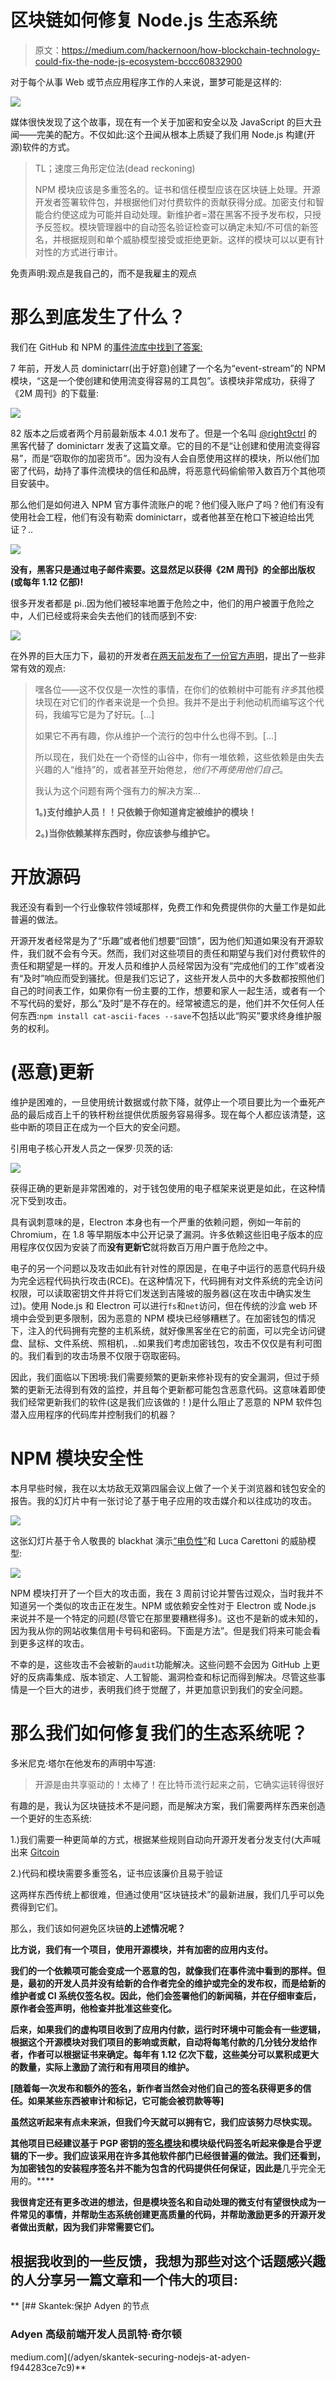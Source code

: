 # 区块链如何修复 Node.js 生态系统

> 原文：<https://medium.com/hackernoon/how-blockchain-technology-could-fix-the-node-js-ecosystem-bccc60832900>

对于每个从事 Web 或节点应用程序工作的人来说，噩梦可能是这样的:

![](img/3264773596d3c5a2a3ca4658fdff8a2c.png)

媒体很快发现了这个故事，现在有一个关于加密和安全以及 JavaScript 的巨大丑闻——完美的配方。不仅如此:这个丑闻从根本上质疑了我们用 Node.js 构建(开源)软件的方式。

> TL；速度三角形定位法(dead reckoning)
> 
> NPM 模块应该是多重签名的。证书和信任模型应该在区块链上处理。开源开发者签署软件包，并根据他们对付费软件的贡献获得分成。加密支付和智能合约使这成为可能并自动处理。新维护者=潜在黑客不授予发布权，只授予反签权。模块管理器中的自动签名验证检查可以确定未知/不可信的新签名，并根据规则和单个威胁模型接受或拒绝更新。这样的模块可以以更有针对性的方式进行审计。

免责声明:观点是我自己的，而不是我雇主的观点

# 那么到底发生了什么？

我们在 GitHub 和 NPM 的[事件流库中找到了答案:](https://github.com/dominictarr/event-stream)

7 年前，开发人员 dominictarr(出于好意)创建了一个名为“event-stream”的 NPM 模块，“这是一个使创建和使用流变得容易的工具包”。该模块非常成功，获得了《2M 周刊》的下载量:

![](img/6f368efa2b1e4509034804aea99213d5.png)

82 版本之后或者两个月前最新版本 4.0.1 发布了。但是一个名叫 [@right9ctrl](https://github.com/right9ctrl) 的黑客代替了 dominictarr 发表了这篇文章。它的目的不是“让创建和使用流变得容易”，而是“窃取你的加密货币”。因为没有人会自愿使用这样的模块，所以他们加密了代码，劫持了事件流模块的信任和品牌，将恶意代码偷偷带入数百万个其他项目安装中。

那么他们是如何进入 NPM 官方事件流账户的呢？他们侵入账户了吗？他们有没有使用社会工程，他们有没有勒索 dominictarr，或者他甚至在枪口下被迫给出凭证？..

![](img/28c8bbc5fdfa6dcf56728664ad9df801.png)

**没有，黑客只是通过电子邮件索要。这显然足以获得《2M 周刊》的全部出版权(或每年 1.12 亿部)!**

很多开发者都是 pi..因为他们被轻率地置于危险之中，他们的用户被置于危险之中，人们已经或将来会失去他们的钱而感到不安:

![](img/8c8dd60d86fd1c574409fffb9dfc8756.png)

在外界的巨大压力下，最初的开发者[在两天前发布了一份官方声明](https://gist.github.com/dominictarr/9fd9c1024c94592bc7268d36b8d83b3a)，提出了一些非常有效的观点:

> 嘿各位——这不仅仅是一次性的事情，在你们的依赖树中可能有*许多*其他模块现在对它们的作者来说是一个负担。我并不是出于利他动机而编写这个代码，我编写它是为了好玩。[…]
> 
> 如果它不再有趣，你从维护一个流行的包中什么也得不到。[…]
> 
> 所以现在，我们处在一个奇怪的山谷中，你有一堆依赖，这些依赖是由失去兴趣的人“维持”的，或者甚至开始倦怠，*他们不再使用他们自己*。
> 
> 我认为这个问题有两个强有力的解决方案…
> 
> **1。)支付维护人员！！只依赖于你知道肯定被维护的模块！**
> 
> **2。)当你依赖某样东西时，你应该参与维护它。**

# 开放源码

我还没有看到一个行业像软件领域那样，免费工作和免费提供你的大量工作是如此普遍的做法。

开源开发者经常是为了“乐趣”或者他们想要“回馈”，因为他们知道如果没有开源软件，我们就不会有今天。然而，我们对这些项目的责任和期望与我们对付费软件的责任和期望是一样的。开发人员和维护人员经常因为没有“完成他们的工作”或者没有“及时”响应而受到骚扰。但是我们忘记了，这些开发人员中的大多数都按照他们自己的时间表工作，如果你有一份主要的工作，想要和家人一起生活，或者有一个不写代码的爱好，那么“及时”是不存在的。经常被遗忘的是，他们并不欠任何人任何东西:`npm install cat-ascii-faces --save`不包括以此“购买”要求终身维护服务的权利。

# (恶意)更新

维护是困难的，一旦使用统计数据或付款下降，就停止一个项目要比为一个垂死产品的最后成百上千的铁杆粉丝提供优质服务容易得多。现在每个人都应该清楚，这些中断的项目正在成为一个巨大的安全问题。

引用电子核心开发人员之一保罗·贝茨的话:

![](img/4a61a551cc879b47208c92e8486388e3.png)

获得正确的更新是非常困难的，对于钱包使用的电子框架来说更是如此，在这种情况下受到攻击。

具有讽刺意味的是，Electron 本身也有一个严重的依赖问题，例如一年前的 Chromium，在 1.8 等早期版本中公开记录了漏洞。许多依赖这些旧电子版本的应用程序仅仅因为安装了而**没有更新它**就将数百万用户置于危险之中。

电子的另一个问题以及攻击如此有针对性的原因是，在电子中运行的恶意代码升级为完全远程代码执行攻击(RCE)。在这种情况下，代码拥有对文件系统的完全访问权限，可以读取密钥文件并将它们发送到吉隆坡的服务器(这在攻击中确实发生过)。使用 Node.js 和 Electron 可以进行`fs`和`net`访问，但在传统的沙盒 web 环境中会受到更多限制，因为恶意的 NPM 模块已经够糟糕了。在加密钱包的情况下，注入的代码拥有完整的主机系统，就好像黑客坐在它的前面，可以完全访问键盘、鼠标、文件系统、照相机，..如果我们考虑加密钱包，攻击不仅仅是有利可图的。我们看到的攻击场景不仅限于窃取密码。

因此，我们面临以下困境:我们需要频繁的更新来修补现有的安全漏洞，但过于频繁的更新无法得到有效的监控，并且每个更新都可能包含恶意代码。这意味着即使我们经常更新我们的软件(这是我们应该做的！)是什么阻止了恶意的 NPM 软件包潜入应用程序的代码库并控制我们的机器？

# NPM 模块安全性

本月早些时候，我在以太坊敌无双第四届会议上做了一个关于浏览器和钱包安全的报告。我的幻灯片中有一张讨论了基于电子应用的攻击媒介和以往成功的攻击。

![](img/cb6c80ba7346b8dd72f8281f01138009.png)

这张幻灯片基于令人敬畏的 blackhat 演示[“电负性”](https://doyensec.com/resources/us-17-Carettoni-Electronegativity-A-Study-Of-Electron-Security.pdf)和 Luca Carettoni 的威胁模型:

![](img/8f887fb0a4d778c2dfadccc2f0cef9dc.png)

NPM 模块打开了一个巨大的攻击面，我在 3 周前讨论并警告过观众，当时我并不知道另一个类似的攻击正在发生。NPM 或依赖安全性对于 Electron 或 Node.js 来说并不是一个特定的问题(尽管它在那里要糟糕得多)。这也不是新的或未知的，因为我从你的网站收集信用卡号码和密码。下面是方法”。但是我们将来可能会看到更多这样的攻击。

不幸的是，这些攻击不会被新的`audit`功能解决。这些问题不会因为 GitHub 上更好的反病毒集成、版本锁定、人工智能、漏洞检查和标记而得到解决。尽管这些事情是一个巨大的进步，表明我们终于觉醒了，并更加意识到我们的安全问题。

# 那么我们如何修复我们的生态系统呢？

多米尼克·塔尔在他发布的声明中写道:

> 开源是由共享驱动的！太棒了！在比特币流行起来之前，它确实运转得很好

有趣的是，我认为区块链技术不是问题，而是解决方案，我们需要两样东西来创造一个更好的生态系统:

1.)我们需要一种更简单的方式，根据某些规则自动向开源开发者分发支付(大声喊出来 [Gitcoin](https://gitcoin.co/)

2.)代码和模块需要多重签名，证书应该廉价且易于验证

这两样东西传统上都很难，但通过使用“区块链技术”的最新进展，我们几乎可以免费得到它们。

那么，我们该如何避免区块链**的上述情况呢？**

**比方说，我们有一个项目，使用开源模块，并有加密的应用内支付。**

**我们的一个依赖项可能会变成一个恶意的包，就像我们在事件流中看到的那样。但是，最初的开发人员并没有给新的合作者完全的维护或完全的发布权，而是给新的维护者或 CI 系统仅签名权。因此，他们会签署他们的新闻稿，并在仔细审查后，原作者会签声明，他检查并批准这些变化。**

**后来，如果我们的虚构项目收到了应用内付款，运行时环境中可能会有一些逻辑，根据这个开源模块对我们项目的影响或贡献，自动将每笔付款的几分钱分发给作者，作者可以根据证书来确定。每年有 1.12 亿次下载，这些美分可以累积成更大的数量，实际上激励了流行和有用项目的维护。**

**[随着每一次发布和额外的签名，新作者当然会对他们自己的签名获得更多的信任。如果某些东西被审计和标记，它可能会被罚款等等]**

**虽然这听起来有点未来派，但我们今天就可以拥有它，我们应该努力尽快实现。**

**其他项目已经建议基于 PGP 密钥的[签名模块](/redpoint/introducing-pkgsign-package-signing-and-verification-for-npm-5b833e0ec2d4)和模块级代码签名听起来像是合乎逻辑的下一步。我们应该采用在许多其他软件部门已经很普遍的做法。我们还看到，为加密钱包的安装程序签名并不能为包含的代码提供任何保证，因此是**几乎完全无用的。****

**我很肯定还有更多改进的想法，但是模块签名和自动处理的微支付有望很快成为一件常见的事情，并帮助生态系统创建更高质量的代码，并帮助激励更多的开源开发者做出贡献，因为我们非常需要它们。**

## ****根据我收到的一些反馈，我想为那些对这个话题感兴趣的人分享另一篇文章和一个伟大的项目:****

**[](/adyen/skantek-securing-nodejs-at-adyen-f944283ce7c9) [## Skantek:保护 Adyen 的节点

### Adyen 高级前端开发人员凯特·奇尔顿

medium.com](/adyen/skantek-securing-nodejs-at-adyen-f944283ce7c9)**